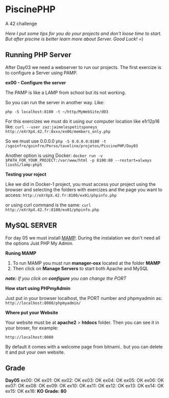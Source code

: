 # PiscinePHP
A 42 challenge

*Here I put some tips for you do your projects and don't loose time to start. But after piscine is better learn more about Server. Good Luck!* =)

## Running PHP Server
After Day03 we need a webserver to run our projects. The first exercize is to configure a Server using PAMP.

**ex00 - Configure the server**

The PAMP is like a LAMP from school but its not working.

So you can run the server in another way. Like:

`php -S localhost:8100 -t ~/http/MyWebSite/d03`

For this exercizes we must do it using our computer location like e1r12p16 like: 
`curl --user zaz:jaimelespetitsponeys http://eXrXpX.42.fr:8xxx/ex06/members_only.php`

So we must use 0.0.0.0
`php -S 0.0.0.0:8100 -t /sgoinfre/goinfre/Perso/tavelino/projetos/PiscinePHP/Day03`

Another option is using Docker:
`docker run -v $PATH_FOR_YOUR_PROJECT:/var/www/html -p 8100:80 --restart=always lioshi/lamp:php5`

**Testing your roject**

Like we did in Docker-1 project, you must access your project using the browser and selecting the folders with exercizes and the page you want to access:
`http://eXrXpX.42.fr:8100/ex01/phpinfo.php`

or using curl command is the same:
`curl http://eXrXpX.42.fr:8100/ex01/phpinfo.php`

## MySQL SERVER
For day 05 we must install [MAMP](https://bitnami.com/stack/mamp/installer). During the instalation we don't need all the options Just PHP My Admin.

**Runing MAMP**
1. To run MAMP you must run **manager-osx** located at the folder **MAMP**
2. Then click on **Manage Servers** to start both Apache and MySQL

***note:** If you click on **configure** you can change the PORT*

**How start using PHPmyAdmin**

Just put in your browser localhost, the PORT number and phpmyadmin as:
`http://localhost:8080/phpmyadmin/`

**Where put your Website**

Your website must be at **apache2** > **htdocs** folder.
Then you can see it in your broser, for example:

`http://localhost:8080`

By default it comes with a welcome page from bitnami.. but you can delete it and put your own website.

## Grade
**Day05**
	ex00: OK
	ex01: OK
	ex02: OK
	ex03: OK
	ex04: OK
	ex05: OK
	ex06: OK
	ex07: OK
	ex08: OK
	ex09: OK
	ex10: OK
	ex11: OK
	ex12: OK
	ex13: OK
	ex14: OK
	ex15: OK
	ex16: **KO**
**Grade: 80**

